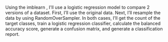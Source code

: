 Using the imblearn , I'll use a logistic regression model to compare 2 versions of a dataset. First, I’ll use the original data. Next, I’ll resample the data by using RandomOverSampler. In both cases, I’ll get the count of the target classes, train a logistic regression classifier, calculate the balanced accuracy score, generate a confusion matrix, and generate a classification report. 
